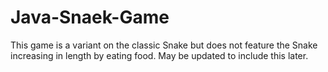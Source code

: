 # Java-Snaek-Game
This game is a variant on the classic Snake but does not feature the Snake increasing in length by eating food. May be updated to include this later.
